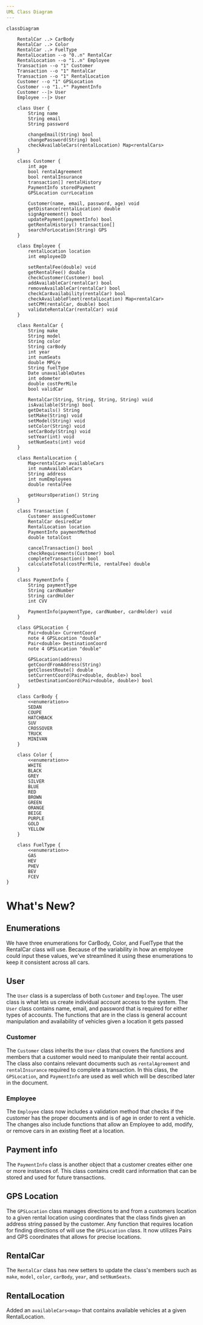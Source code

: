 ```yaml
---
UML Class Diagram
---
```


```mermaid
classDiagram

    RentalCar ..> CarBody
    RentalCar ..> Color
    RentalCar ..> FuelType
    RentalLocation --o "0..n" RentalCar
    RentalLocation --o "1..n" Employee
    Transaction --o "1" Customer
    Transaction --o "1" RentalCar
    Transaction --o "1" RentalLocation
    Customer --o "1" GPSLocation
    Customer --o "1..*" PaymentInfo
    Customer --|> User
    Employee --|> User
    
    class User {
        String name
        String email
        String password
        
        changeEmail(String) bool
        changePassword(String) bool
        checkAvailableCars(rentalLocation) Map<rentalCars>
    }

    class Customer {
        int age
        bool rentalAgreement
        bool rentalInsurance
        transaction[] rentalHistory
        PaymentInfo storedPayment
        GPSLocation currLocation
        
        Customer(name, email, password, age) void
        getDistance(rentalLocation) double
        signAgreement() bool
        updatePayment(paymentInfo) bool
        getRentalHistory() transaction[]
        searchForLocation(String) GPS
    }
    
    class Employee {
        rentalLocation location
        int employeeID
        
        setRentalFee(double) void
        getRentalFee() double
        checkCustomer(Customer) bool
        addAvailableCar(rentalCar) bool
        removeAvailableCar(rentalCar) bool
        checkCarAvailability(rentalCar) bool
        checkAvailableFleet(rentalLocation) Map<rentalCar>
        setCPM(rentalCar, double) bool
        validateRentalCar(rentalCar) void
    }

    class RentalCar {
        String make
        String model
        String color
        String carBody
        int year
        int numSeats
        double MPG/e
        String fuelType
        Date unavailableDates
        int odometer
        double costPerMile
        bool validCar
        
        RentalCar(String, String, String, String) void
        isAvailable(String) bool
        getDetails() String
        setMake(String) void
        setModel(String) void
        setColor(String) void
        setCarBody(String) void
        setYear(int) void
        setNumSeats(int) void
    }
    
    class RentalLocation {
        Map<rentalCar> availableCars
        int numAvailableCars
        String address
        int numEmployees
        double rentalFee
        
        getHoursOperation() String
    }
    
    class Transaction {
        Customer assignedCustomer
        RentalCar desiredCar
        RentalLocation location
        PaymentInfo paymentMethod
        double totalCost
        
        cancelTransaction() bool
        checkRequirements(Customer) bool
        completeTransaction() bool
        calculateTotal(costPerMile, rentalFee) double
    }
    
    class PaymentInfo {
        String paymentType
        String cardNumber
        String cardHolder
        int CVV

        PaymentInfo(paymentType, cardNumber, cardHolder) void
    }
    
    class GPSLocation {
        Pair<double> CurrentCoord
        note 4 GPSLocation "double"
        Pair<double> DestinationCoord
        note 4 GPSLocation "double"
        
        GPSLocation(address)
        getCoordFromAddress(String)
        getClosestRoute() double
        setCurrentCoord(Pair<double, double>) bool
        setDestinationCoord(Pair<double, double>) bool
    }
    
    class CarBody {
        <<enumeration>>
        SEDAN
        COUPE
        HATCHBACK
        SUV
        CROSSOVER
        TRUCK
        MINIVAN
    }

    class Color {
        <<enumeration>>
        WHITE
        BLACK
        GREY
        SILVER
        BLUE
        RED
        BROWN
        GREEN
        ORANGE
        BEIGE
        PURPLE
        GOLD
        YELLOW
    }
    
    class FuelType {
        <<enumeration>>
        GAS
        HEV
        PHEV
        BEV
        FCEV
}
```

# What's New?
## Enumerations
We have three enumerations for CarBody, Color, and FuelType that the RentalCar class will use. Because of the variability in how an employee could input these values, we've streamlined it using these enumerations to keep it consistent across all cars.
## User
The `User` class is a superclass of both `Customer` and `Employee`. The user class is what lets us create individual account access to the system. The `User` class contains name, email, and password that is required for either types of accounts. The functions that are in the class is general account manipulation and availability of vehicles given a location it gets passed
### Customer
The `Customer` class inherits the `User` class that covers the functions and members that a customer would need to manipulate their rental account. The class also contains relevant documents such as `rentalAgreement` and `rentalInsurance` required to complete a transaction. In this class, the `GPSLocation`, and `PaymentInfo` are used as well which will be described later in the document.
### Employee
The `Employee` class now includes a validation method that checks if the customer has the proper documents and is of age in order to rent a vehicle. The changes also include functions that allow an Employee to add, modify, or remove cars in an existing fleet at a location.
## Payment info
The `PaymentInfo` class is another object that a customer creates either one or more instances of. This class contains credit card information that can be stored and used for future transactions.
## GPS Location
The `GPSLocation` class manages directions to and from a customers location to a given rental location using coordinates that the class finds given an address string passed by the customer. Any function that requires location for finding directions of will use the `GPSLocation` class. It now utilizes Pairs and GPS coordinates that allows for precise locations.
## RentalCar
The `RentalCar` class has new setters to update the class's members such as `make`, `model`, `color`, `carBody`, `year`, and `setNumSeats`.
## RentalLocation
Added an `availableCars<map>` that contains available vehicles at a given RentalLocation.
